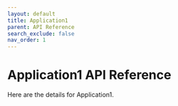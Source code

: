 ```yaml
---
layout: default
title: Application1
parent: API Reference
search_exclude: false
nav_order: 1
---
```


# Application1 API Reference

Here are the details for Application1.
